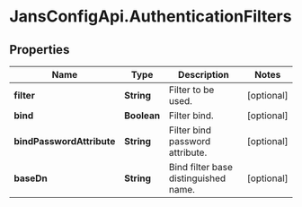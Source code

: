 # JansConfigApi.AuthenticationFilters

## Properties

Name | Type | Description | Notes
------------ | ------------- | ------------- | -------------
**filter** | **String** | Filter to be used. | [optional] 
**bind** | **Boolean** | Filter bind. | [optional] 
**bindPasswordAttribute** | **String** | Filter bind password attribute. | [optional] 
**baseDn** | **String** | Bind filter base distinguished name. | [optional] 


